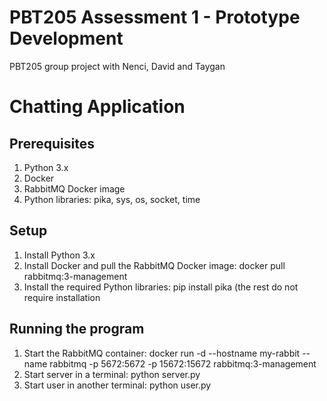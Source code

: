 # PBT205 Assessment 1 - Prototype Development
PBT205 group project with Nenci, David and Taygan
# Chatting Application
## Prerequisites  
1. Python 3.x
2. Docker
3. RabbitMQ Docker image
4. Python libraries: pika, sys, os, socket, time 
## Setup
1. Install Python 3.x
2. Install Docker and pull the RabbitMQ Docker image: docker pull rabbitmq:3-management
3. Install the required Python libraries: pip install pika (the rest do not require installation
## Running the program 
1. Start the RabbitMQ container: docker run -d --hostname my-rabbit --name rabbitmq -p 5672:5672 -p 15672:15672 rabbitmq:3-management
2. Start server in a terminal: python server.py
3. Start user in another terminal: python user.py


